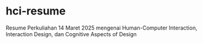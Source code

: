 # hci-resume
Resume Perkuliahan 14 Maret 2025 mengenai Human-Computer Interaction, Interaction Design, dan Cognitive Aspects of Design
